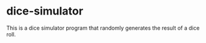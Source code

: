 # dice-simulator
This is a dice simulator program that randomly generates the result of a dice roll. 
